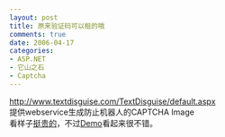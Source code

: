 ```yaml
---
layout: post
title: 原来验证码可以租的哦
comments: true
date: 2006-04-17
categories:
- ASP.NET
- 它山之石
- Captcha
---
```


<p><a href="http://www.textdisguise.com/TextDisguise/default.aspx">http://www.textdisguise.com/TextDisguise/default.aspx</a><br />提供webservice生成防止机器人的CAPTCHA Image<br />看样子<a href="http://www.textdisguise.com/TextDisguise/ProductsComparison.aspx">挺贵的</a>，不过<a href="http://www.textdisguise.com/TextDisguise/Demo.aspx">Demo</a>看起来很不错。</p>				
